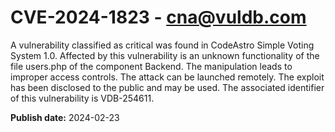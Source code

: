 # CVE-2024-1823 - cna@vuldb.com

A vulnerability classified as critical was found in CodeAstro Simple Voting System 1.0. Affected by this vulnerability is an unknown functionality of the file users.php of the component Backend. The manipulation leads to improper access controls. The attack can be launched remotely. The exploit has been disclosed to the public and may be used. The associated identifier of this vulnerability is VDB-254611.

**Publish date:** 2024-02-23
